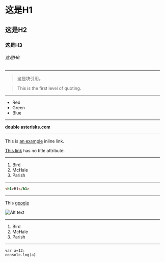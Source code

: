 # 这是H1
## 这是H2
### 这是H3
###### 这是H6
***
> 这是块引用。

> This is the first level of quoting.
***

*   Red
*   Green
*   Blue
 ***
 **double asterisks.com**
 ***
 This is [an example](http://example.com/
 "Title") inline link.

 [This link](http://examp.net/) has no title
 attribute.
 ***

   
1.  Bird
2.  McHale
3.  Parish
***   
 ```html
 <h1>H1</h1>
```
***
<p>This <a href="http://example.com/" 

[google](http:goole.com)

![Alt text](path/to/log.jpg)
***
<ol>
<li>Bird</li>
<li>McHale</li>
<li>Parish</li>
</ol>

***
```
var a=12;
console.log(a)
```
